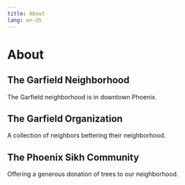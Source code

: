 ```yaml
---
title: About
lang: en-US
---
```

# About
<contact/>

## The Garfield Neighborhood
The Garfield neighborhood is in downtown Phoenix. 

## The Garfield Organization
A collection of neighbors bettering their neighborhood.

## The Phoenix Sikh Community
Offering a generous donation of trees to our neighborhood.

<Footer/>